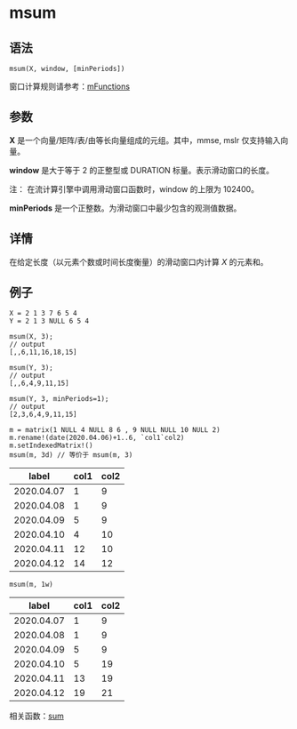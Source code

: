 # msum

## 语法

`msum(X, window, [minPeriods])`

窗口计算规则请参考：[mFunctions](../themes/mFunctions.md)

## 参数

**X** 是一个向量/矩阵/表/由等长向量组成的元组。其中，mmse, mslr 仅支持输入向量。

**window** 是大于等于 2 的正整型或 DURATION 标量。表示滑动窗口的长度。

注： 在流计算引擎中调用滑动窗口函数时，window 的上限为 102400。

**minPeriods** 是一个正整数。为滑动窗口中最少包含的观测值数据。

## 详情

在给定长度（以元素个数或时间长度衡量）的滑动窗口内计算 *X* 的元素和。

## 例子

```
X = 2 1 3 7 6 5 4
Y = 2 1 3 NULL 6 5 4

msum(X, 3);
// output
[,,6,11,16,18,15]

msum(Y, 3);
// output
[,,6,4,9,11,15]

msum(Y, 3, minPeriods=1);
// output
[2,3,6,4,9,11,15]
```

```
m = matrix(1 NULL 4 NULL 8 6 , 9 NULL NULL 10 NULL 2)
m.rename!(date(2020.04.06)+1..6, `col1`col2)
m.setIndexedMatrix!()
msum(m, 3d) // 等价于 msum(m, 3)
```

| label | col1 | col2 |
| --- | --- | --- |
| 2020.04.07 | 1 | 9 |
| 2020.04.08 | 1 | 9 |
| 2020.04.09 | 5 | 9 |
| 2020.04.10 | 4 | 10 |
| 2020.04.11 | 12 | 10 |
| 2020.04.12 | 14 | 12 |

```
msum(m, 1w)
```

| label | col1 | col2 |
| --- | --- | --- |
| 2020.04.07 | 1 | 9 |
| 2020.04.08 | 1 | 9 |
| 2020.04.09 | 5 | 9 |
| 2020.04.10 | 5 | 19 |
| 2020.04.11 | 13 | 19 |
| 2020.04.12 | 19 | 21 |

相关函数：[sum](../s/sum.md)

